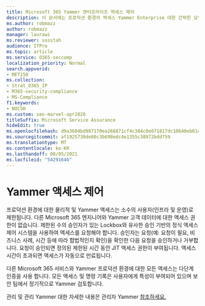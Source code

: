 ```yaml
---
title: Microsoft 365 Yammer 엔터프라이즈 액세스 제어
description: 이 문서에는 프로덕션 환경의 액세스 Yammer Enterprise 대한 간략한 요약이 포함되어 있습니다.
ms.author: robmazz
author: robmazz
manager: laurawi
ms.reviewer: sosstah
audience: ITPro
ms.topic: article
ms.service: O365-seccomp
localization_priority: Normal
search.appverid:
- MET150
ms.collection:
- Strat_O365_IP
- M365-security-compliance
- MS-Compliance
f1.keywords:
- NOCSH
ms.custom: seo-marvel-apr2020
titleSuffix: Microsoft Service Assurance
hideEdit: true
ms.openlocfilehash: d9a3604bd987170ea266871cf4c384c0e071817dc10640eb01e560debb5d9664
ms.sourcegitcommit: af1925730de60c3b698edc4e1355c38972bdd759
ms.translationtype: MT
ms.contentlocale: ko-KR
ms.lasthandoff: 08/05/2021
ms.locfileid: "54291646"
---
```

# <a name="yammer-enterprise-access-controls"></a>Yammer 액세스 제어 

프로덕션 환경에 대한 물리적 및 Yammer 액세스는 소수의 사용자(인프라 및 운영)로 제한됩니다. 다른 Microsoft 365 엔지니어와 Yammer 고객 데이터에 대한 액세스 권한이 없습니다. 제한된 수의 승인자가 있는 Lockbox와 유사한 승인 기반의 정식 액세스 제어 시스템을 사용하여 액세스를 요청해야 합니다. 승인자는 요청(예: 요청이 필요, 비즈니스 사례, 시간 등에 따라 합법적인지 확인)을 확인한 다음 요청을 승인하거나 거부합니다. 요청이 승인되면 정의된 제한된 시간 동안 JIT 액세스 권한이 부여됩니다. 액세스 시간이 초과되면 액세스가 자동으로 만료됩니다.

다른 Microsoft 365 서비스와 Yammer 프로덕션 환경에 대한 모든 액세스는 다단계 인증을 사용 합니다. 모든 액세스 및 명령 기록은 사용자에게 특성이 부여되어 있으며 보안 팀에서 정기적으로 Yammer 검토합니다.

관리 및 관리 Yammer 대한 자세한 내용은 관리자 Yammer [참조하세요.](/yammer/yammer-landing-page)